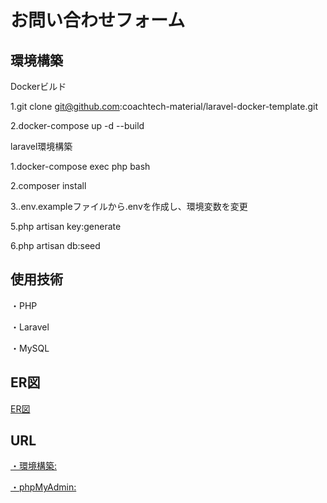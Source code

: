 # お問い合わせフォーム

## 環境構築

Dockerビルド

1.git clone git@github.com:coachtech-material/laravel-docker-template.git

2.docker-compose up -d --build

laravel環境構築

1.docker-compose exec php bash

2.composer install

3..env.exampleファイルから.envを作成し、環境変数を変更

5.php artisan key:generate

6.php artisan db:seed

## 使用技術

・PHP

・Laravel

・MySQL

## ER図

[ER図](fashionably_late.png)

## URL

[・環境構築:](http://localhost/)

[・phpMyAdmin:](http://localhost:8080)
